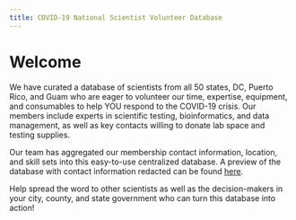 ```yaml
---
title: COVID-19 National Scientist Volunteer Database
---
```

# Welcome

We have curated a database of scientists from all 50 states, DC, Puerto Rico, and Guam who are eager to volunteer our time, expertise, equipment, and consumables to help YOU respond to the COVID-19 crisis. Our members include experts in scientific testing, bioinformatics, and data management, as well as key contacts willing to donate lab space and testing supplies.

Our team has aggregated our membership contact information, location, and skill sets into this easy-to-use centralized database. A preview of the database with contact information redacted can be found [here](/public-db).

Help spread the word to other scientists as well as the decision-makers in your city, county, and state government who can turn this database into action!
